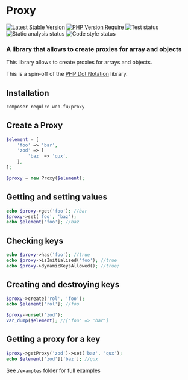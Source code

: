 Proxy
==============================================================================================
[![Latest Stable Version](https://poser.pugx.org/web-fu/proxy/v)](https://packagist.org/packages/web-fu/proxy)
[![PHP Version Require](https://poser.pugx.org/web-fu/proxy/require/php)](https://packagist.org/packages/web-fu/proxy)
![Test status](https://github.com/web-fu/proxy/actions/workflows/tests.yaml/badge.svg)
![Static analysis status](https://github.com/web-fu/proxy/actions/workflows/static-analysis.yml/badge.svg)
![Code style status](https://github.com/web-fu/proxy/actions/workflows/code-style.yaml/badge.svg)

### A library that allows to create proxies for array and objects

This library allows to create proxies for arrays and objects.

This is a spin-off of the [PHP Dot Notation](https://github.com/web-fu/php-dot-notation) library.

## Installation
```bash
composer require web-fu/proxy
```

## Create a Proxy
```php
$element = [
    'foo' => 'bar',
    'zod' => [
        'baz' => 'qux',
    ],
];

$proxy = new Proxy($element);
```

## Getting and setting values
```php
echo $proxy->get('foo'); //bar
$proxy->set('foo', 'baz');
echo $element['foo']; //baz
```

## Checking keys
```php
echo $proxy->has('foo'); //true
echo $proxy->isInitialised('foo'); //true
echo $proxy->dynamicKeysAllowed(); //true;
```

## Creating and destroying keys
```php
$proxy->create('rol', 'foo');
echo $element['rol']; //foo

$proxy->unset('zod');
var_dump($element); //['foo' => 'bar']
```

## Getting a proxy for a key
```php
$proxy->getProxy('zod')->set('baz', 'qux');
echo $element['zod']['baz']; //qux
``` 

See `/examples` folder for full examples